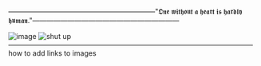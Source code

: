 —————————————————————"𝕺𝖓𝖊 𝖜𝖎𝖙𝖍𝖔𝖚𝖙 𝖆 𝖍𝖊𝖆𝖗𝖙 𝖎𝖘 𝖍𝖆𝖗𝖉𝖑𝖞 𝖍𝖚𝖒𝖆𝖓."—————————————————————

![image](https://media.discordapp.net/attachments/1189324849378775041/1272353356937039882/Untitled466_20240811152408.png?ex=66baaae7&is=66b95967&hm=06875e53598f78c7ac2c6b595354b1ee308ba57fd3611713a948293e7b49c4ea&=&format=webp&quality=lossless&width=900&height=610)
![shut up](https://wilardo.crd.co/assets/images/gallery31/c928a3ff.png?v=f32c5ae3)
 ———————————————————————————————————
how to add links to images
